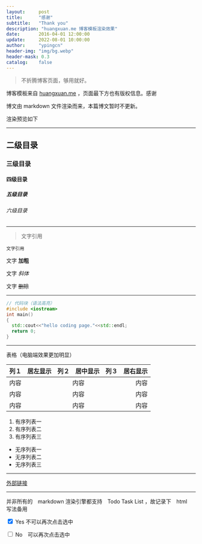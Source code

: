 ```yaml
---
layout:     post
title:      "感谢"
subtitle:   "Thank you"
description: "huangxuan.me 博客模板渲染效果"
date:       2016-04-01 12:00:00
update:     2022-08-01 10:00:00
author:     "ypingcn"
header-img: "img/bg.webp"
header-mask: 0.3
catalog:    false
---
```


> 不折腾博客页面，够用就好。

博客模板来自 <a href="https://huangxuan.me/" target="_blank" rel="noopener nofollow" title="huangxuan.me">huangxuan.me</a> ，页面最下方也有版权信息。感谢

博文由 markdown 文件渲染而来，本篇博文暂时不更新。

渲染预览如下

------

## 二级目录

### 三级目录

#### 四级目录

##### 五级目录

###### 六级目录

---


> 文字引用


``` 文字引用 ```


文字 **加粗** 


文字 *斜体*

文字 ~~删除~~

---

```c++
// 代码块（语法高亮）
#include <iostream>
int main()
{
  std::cout<<"hello coding page."<<std::endl;
  return 0;
}
```

------


表格（电脑端效果更加明显）


| 列１　居左显示 | 列２　居中显示 | 列３　居右显示 |
| :------ | :-----: | ------: |
| 内容      |   内容    |      内容 |
| 内容      |   内容    |      内容 |
| 内容      |   内容    |      内容 |


1. 有序列表一
2. 有序列表二
3. 有序列表三


- 无序列表一
- 无序列表二
- 无序列表三


------



[外部链接](https://blog.ypingcn.com)

------


并非所有的　markdown 渲染引擎都支持　Todo Task List ，故记录下　html　写法备用


<input type='checkbox' onclick='return false;' checked> Yes 不可以再次点击选中


<input type='checkbox' onclick='return true;' > No　可以再次点击选中




